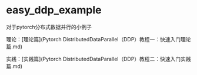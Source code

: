 # easy_ddp_example
对于pytorch分布式数据并行的小例子


理论：[理论篇](Pytorch DistributedDataParallel（DDP）教程一：快速入门理论篇.md)

实践：[实践篇](Pytorch DistributedDataParallel（DDP）教程二：快速入门实践篇.md)
